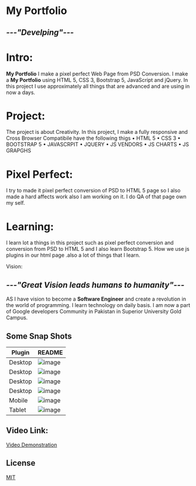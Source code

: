# My Portfolio 
## _---"Develping"---_


# Intro:
 **My Portfolio** I make a pixel perfect Web Page from PSD Conversion.
I make a **My Portfolio** using HTML 5, CSS 3, Bootstrap 5, JavaScript and jQuery. In this project I use approximately all things that are advanced and are using in now a days. 

# Project:
The project is about Creativity. In this project, I make a fully responsive and Cross Browser Compatibile have the following thigs
•	HTML 5
•	CSS 3
•	BOOTSTRAP 5
•	JAVASCRPIT 
•	JQUERY
•	JS VENDORS
•	JS CHARTS
•	JS GRAPGHS

# Pixel Perfect:
I try to made it pixel perfect conversion of PSD to HTML 5 page so I also made a hard affects work also I am working on it. I do QA of that page own my self.


# Learning:
I learn lot a things in this project such as pixel perfect conversion and conversion from PSD to HTML 5 and I also learn Bootstrap 5. How we use js plugins in  our html page .also a lot of things that I learn. 


Vision:
## _---"Great Vision leads humans to humanity"---_

AS I have vision to become a **Software Engineer** and create a revolution in the world of programming. I learn technology on daily basis. I am now a part of Google developers Community in Pakistan in Superior University Gold Campus.





## Some Snap Shots 


| Plugin | README |
| ------ | ------ |
| Desktop | ![image](images/2.png) |
| Desktop | ![image](images/3.png) |
| Desktop | ![image](images/4.png) |
| Desktop | ![image](images/1.png) |
| Mobile | ![image](images/5.png) |
| Tablet | ![image](images/6.png) |




## Video Link:
[Video Demonstration ](https://youtu.be/UN-dwn33Ydo)


## License
[MIT](https://choosealicense.com/licenses/mit/)




